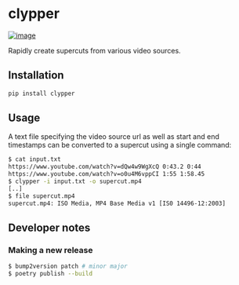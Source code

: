 # clypper

[![image](https://img.shields.io/pypi/v/clypper.svg)](https://pypi.python.org/pypi/clypper)

Rapidly create supercuts from various video sources.


## Installation

```python
pip install clypper
```


## Usage

A text file specifying the video source url as well as start and end timestamps can be converted to a supercut using a single command:

```bash
$ cat input.txt
https://www.youtube.com/watch?v=dQw4w9WgXcQ 0:43.2 0:44
https://www.youtube.com/watch?v=o0u4M6vppCI 1:55 1:58.45
$ clypper -i input.txt -o supercut.mp4
[..]
$ file supercut.mp4
supercut.mp4: ISO Media, MP4 Base Media v1 [IS0 14496-12:2003]
```


## Developer notes

### Making a new release

```bash
$ bump2version patch # minor major
$ poetry publish --build
```
